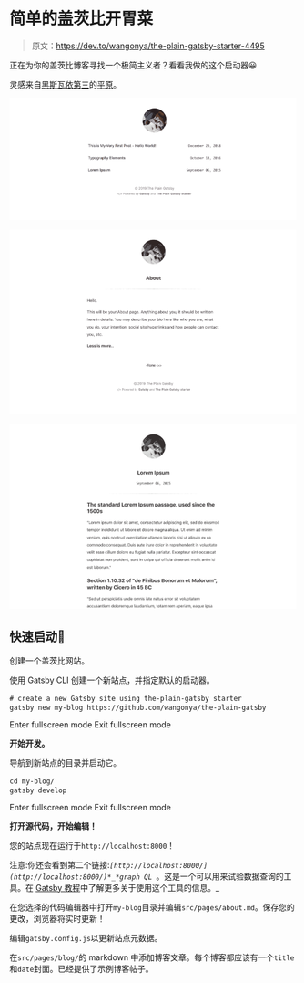 # 简单的盖茨比开胃菜

> 原文：<https://dev.to/wangonya/the-plain-gatsby-starter-4495>

正在为你的盖茨比博客寻找一个极简主义者？看看我做的这个启动器😀

灵感来自[黑斯瓦依第三](https://github.com/heiswayi)的[平原](https://github.com/heiswayi/the-plain)。

[![home-page-screenshot](img/5bc307bdfc689d37df8878155a5e04ba.png)](https://res.cloudinary.com/practicaldev/image/fetch/s--YQTBMUyU--/c_limit%2Cf_auto%2Cfl_progressive%2Cq_auto%2Cw_880/https://i.postimg.cc/7YPxnrJM/Screenshot-2019-05-25-at-18-33-36.png)

[![about-page-screenshot](img/d050f2b3173ed89374745932a1d91359.png)](https://res.cloudinary.com/practicaldev/image/fetch/s--ItZBVgY1--/c_limit%2Cf_auto%2Cfl_progressive%2Cq_auto%2Cw_880/https://i.postimg.cc/SK9qxyHq/Screenshot-2019-05-25-at-18-34-12.png)

[![blog-page-screenshot](img/0e3d056340f38b888eb78d2bc48daa49.png)](https://res.cloudinary.com/practicaldev/image/fetch/s--smVvro1K--/c_limit%2Cf_auto%2Cfl_progressive%2Cq_auto%2Cw_880/https://i.postimg.cc/CxzS9CNR/Screenshot-2019-05-25-at-18-34-00.png)

## 快速启动🚀

创建一个盖茨比网站。

使用 Gatsby CLI 创建一个新站点，并指定默认的启动器。

```
# create a new Gatsby site using the-plain-gatsby starter
gatsby new my-blog https://github.com/wangonya/the-plain-gatsby 
```

Enter fullscreen mode Exit fullscreen mode

**开始开发。**

导航到新站点的目录并启动它。

```
cd my-blog/
gatsby develop 
```

Enter fullscreen mode Exit fullscreen mode

**打开源代码，开始编辑！**

您的站点现在运行于`http://localhost:8000`！

注意:你还会看到第二个链接:*`[http://localhost:8000/](http://localhost:8000/)*_*graph QL `*。这是一个可以用来试验数据查询的工具。在 [Gatsby 教程](https://www.gatsbyjs.org/tutorial/part-five/#introducing-graphiql)中了解更多关于使用这个工具的信息。_

在您选择的代码编辑器中打开`my-blog`目录并编辑`src/pages/about.md`。保存您的更改，浏览器将实时更新！

编辑`gatsby.config.js`以更新站点元数据。

在`src/pages/blog/`的 markdown 中添加博客文章。每个博客都应该有一个`title`和`date`封面。已经提供了示例博客帖子。